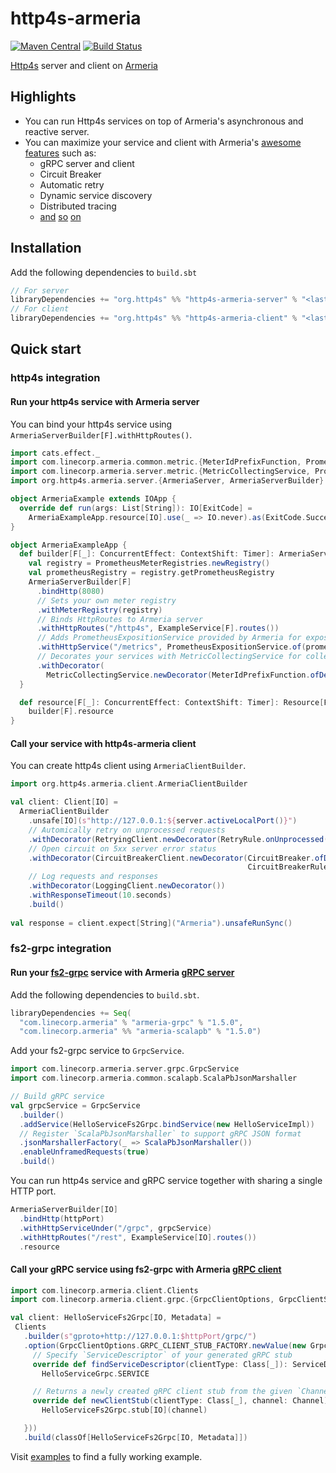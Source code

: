 # http4s-armeria

[![Maven Central](https://maven-badges.herokuapp.com/maven-central/org.http4s/http4s-armeria-server_2.13/badge.svg)](https://search.maven.org/search?q=http4s-armeria)
[![Build Status](https://github.com/http4s/http4s-armeria/workflows/Build%20Pull%20Requests/badge.svg?branch=main)](https://github.com/http4s/http4s-armeria/actions?query=workflow%3A"Build+c+Requests")


[Http4s] server and client on [Armeria]

## Highlights

- You can run Http4s services on top of Armeria's asynchronous and reactive server.
- You can maximize your service and client with Armeria's [awesome features](https://armeria.dev/docs#features)
  such as:
    - gRPC server and client
    - Circuit Breaker
    - Automatic retry
    - Dynamic service discovery
    - Distributed tracing
    - [and](https://armeria.dev/docs/server-docservice) [so](https://armeria.dev/docs/server-thrift) [on](https://armeria.dev/docs/advanced-metrics)

## Installation

Add the following dependencies to `build.sbt`
```sbt
// For server
libraryDependencies += "org.http4s" %% "http4s-armeria-server" % "<lastest-version>"
// For client
libraryDependencies += "org.http4s" %% "http4s-armeria-client" % "<lastest-version>"
```

## Quick start

### http4s integration

#### Run your http4s service with Armeria server

You can bind your http4s service using `ArmeriaServerBuilder[F].withHttpRoutes()`.

```scala
import cats.effect._
import com.linecorp.armeria.common.metric.{MeterIdPrefixFunction, PrometheusMeterRegistries}
import com.linecorp.armeria.server.metric.{MetricCollectingService, PrometheusExpositionService}
import org.http4s.armeria.server.{ArmeriaServer, ArmeriaServerBuilder}

object ArmeriaExample extends IOApp {
  override def run(args: List[String]): IO[ExitCode] =
    ArmeriaExampleApp.resource[IO].use(_ => IO.never).as(ExitCode.Success)
}

object ArmeriaExampleApp {
  def builder[F[_]: ConcurrentEffect: ContextShift: Timer]: ArmeriaServerBuilder[F] = {
    val registry = PrometheusMeterRegistries.newRegistry()
    val prometheusRegistry = registry.getPrometheusRegistry
    ArmeriaServerBuilder[F]
      .bindHttp(8080)
      // Sets your own meter registry
      .withMeterRegistry(registry)
      // Binds HttpRoutes to Armeria server
      .withHttpRoutes("/http4s", ExampleService[F].routes())
      // Adds PrometheusExpositionService provided by Armeria for exposing Prometheus metrics
      .withHttpService("/metrics", PrometheusExpositionService.of(prometheusRegistry))
      // Decorates your services with MetricCollectingService for collecting metrics
      .withDecorator(
        MetricCollectingService.newDecorator(MeterIdPrefixFunction.ofDefault("server")))
  }

  def resource[F[_]: ConcurrentEffect: ContextShift: Timer]: Resource[F, ArmeriaServer[F]] =
    builder[F].resource
}
```

#### Call your service with http4s-armeria client

You can create http4s client using `ArmeriaClientBuilder`.

```scala
import org.http4s.armeria.client.ArmeriaClientBuilder 

val client: Client[IO] = 
  ArmeriaClientBuilder
    .unsafe[IO](s"http://127.0.0.1:${server.activeLocalPort()}")
    // Automically retry on unprocessed requests
    .withDecorator(RetryingClient.newDecorator(RetryRule.onUnprocessed()))
    // Open circuit on 5xx server error status
    .withDecorator(CircuitBreakerClient.newDecorator(CircuitBreaker.ofDefaultName(),
                                                     CircuitBreakerRule.onServerErrorStatus()))
    // Log requests and responses
    .withDecorator(LoggingClient.newDecorator())
    .withResponseTimeout(10.seconds)
    .build()
    
val response = client.expect[String]("Armeria").unsafeRunSync()
```

### fs2-grpc integration

#### Run your [fs2-grpc](https://github.com/fiadliel/fs2-grpc) service with Armeria [gRPC server](https://armeria.dev/docs/server-grpc)

Add the following dependencies to `build.sbt`.

```sbt
libraryDependencies += Seq(
  "com.linecorp.armeria" % "armeria-grpc" % "1.5.0",
  "com.linecorp.armeria" %% "armeria-scalapb" % "1.5.0")
```

Add your fs2-grpc service to `GrpcService`.

```scala
import com.linecorp.armeria.server.grpc.GrpcService
import com.linecorp.armeria.common.scalapb.ScalaPbJsonMarshaller

// Build gRPC service
val grpcService = GrpcService
  .builder()
  .addService(HelloServiceFs2Grpc.bindService(new HelloServiceImpl))
  // Register `ScalaPbJsonMarshaller` to support gRPC JSON format
  .jsonMarshallerFactory(_ => ScalaPbJsonMarshaller())
  .enableUnframedRequests(true)
  .build()
```

You can run http4s service and gRPC service together with sharing a single HTTP port.

```scala
ArmeriaServerBuilder[IO]
  .bindHttp(httpPort)
  .withHttpServiceUnder("/grpc", grpcService)
  .withHttpRoutes("/rest", ExampleService[IO].routes())
  .resource
```

#### Call your gRPC service using fs2-grpc with Armeria [gRPC client](https://armeria.dev/docs/client-grpc)

```scala
import com.linecorp.armeria.client.Clients
import com.linecorp.armeria.client.grpc.{GrpcClientOptions, GrpcClientStubFactory}

val client: HelloServiceFs2Grpc[IO, Metadata] =
 Clients
   .builder(s"gproto+http://127.0.0.1:$httpPort/grpc/")
   .option(GrpcClientOptions.GRPC_CLIENT_STUB_FACTORY.newValue(new GrpcClientStubFactory {
     // Specify `ServiceDescriptor` of your generated gRPC stub
     override def findServiceDescriptor(clientType: Class[_]): ServiceDescriptor =
       HelloServiceGrpc.SERVICE

     // Returns a newly created gRPC client stub from the given `Channel`
     override def newClientStub(clientType: Class[_], channel: Channel): AnyRef =
       HelloServiceFs2Grpc.stub[IO](channel)

   }))
   .build(classOf[HelloServiceFs2Grpc[IO, Metadata]])
```

Visit [examples](./examples) to find a fully working example.

[http4s]: https://http4s.org/
[armeria]: https://armeria.dev/
